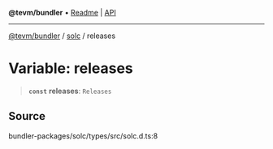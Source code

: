 **@tevm/bundler** • [Readme](../../README.md) \| [API](../../modules.md)

***

[@tevm/bundler](../../README.md) / [solc](../README.md) / releases

# Variable: releases

> **`const`** **releases**: `Releases`

## Source

bundler-packages/solc/types/src/solc.d.ts:8
